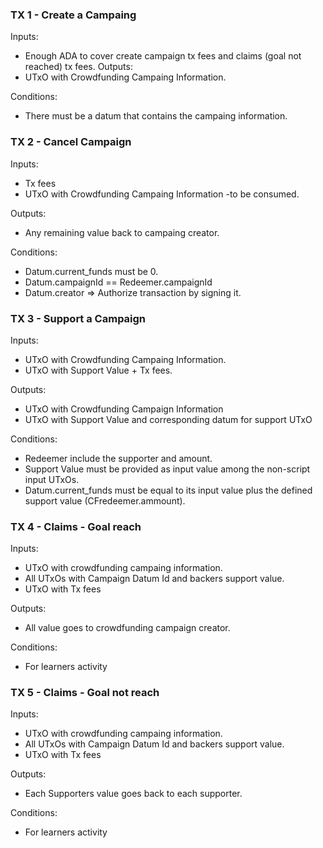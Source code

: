 ### TX 1 - Create a Campaing 
Inputs:
- Enough ADA to cover create campaign tx fees and claims (goal not reached) tx fees.
Outputs:
- UTxO with Crowdfunding Campaing Information.

Conditions:
- There must be a datum that contains the campaing information.
 
### TX 2 - Cancel Campaign
Inputs:
- Tx fees
- UTxO with Crowdfunding Campaing Information  -to be consumed.

Outputs:
- Any remaining value back to campaing creator.  

Conditions:
- Datum.current_funds must be 0.
- Datum.campaignId == Redeemer.campaignId
- Datum.creator => Authorize transaction by signing it.

### TX 3 - Support a Campaign 
Inputs:
- UTxO with Crowdfunding Campaing Information.
- UTxO with Support Value + Tx fees.

Outputs:
- UTxO with Crowdfunding Campaign Information 
- UTxO with Support Value and corresponding datum for support UTxO
 
Conditions:
- Redeemer include the supporter and amount.
- Support Value must be provided as input value among the non-script input UTxOs.
- Datum.current_funds must be equal to its input value plus the defined support value (CFredeemer.ammount).

### TX 4 - Claims - Goal reach
Inputs:
- UTxO with crowdfunding campaing information.
- All UTxOs with Campaign Datum Id and backers support value.
- UTxO with Tx fees

Outputs:
- All value goes to crowdfunding campaign creator. 

Conditions:
- For learners activity

### TX 5 - Claims - Goal not reach
Inputs:
- UTxO with crowdfunding campaing information.
- All UTxOs with Campaign Datum Id and backers support value.
- UTxO with Tx fees

Outputs:
- Each Supporters value goes back to each supporter.


Conditions:
- For learners activity